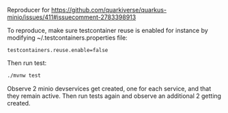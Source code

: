 Reproducer for https://github.com/quarkiverse/quarkus-minio/issues/411#issuecomment-2783398913

To reproduce, make sure testcontainer reuse is enabled for instance by modifying ~/.testcontainers.properties file:
```properties
testcontainers.reuse.enable=false
```

Then run test:
```bash
./mvnw test
```

Observe 2 minio devservices get created, one for each service, and that they remain active. Then run tests again and observe an additional 2 getting created.
